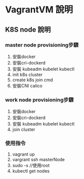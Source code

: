 # VagrantVM 說明

## K8S node 說明

### master node provisioning步驟
1. 安裝docker
2. 安裝cri-dockerd
3. 安裝 kubeadm kubelet kubectl
4. init k8s cluster
5. create k8s join cmd
6. 安裝CNI calico

### work node provisioning步驟
1. 安裝docker
2. 安裝cri-dockerd
3. 安裝 kubeadm kubelet kubectl
4. join cluster

### 使用指令
1. vagrant up
2. vargrant ssh masterNode
3. sudo -s //使用root
4. kubectl get nodes
